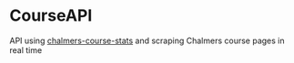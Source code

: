 # CourseAPI

API using [chalmers-course-stats](https://github.com/Fysikteknologsektionen/chalmers-course-stats) and scraping Chalmers course pages in real time
